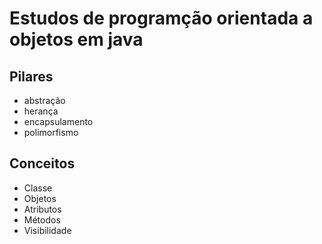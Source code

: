 # Estudos de programção orientada a objetos em java

## Pilares
- abstração
- herança
- encapsulamento
- polimorfismo

## Conceitos
- Classe
- Objetos
- Atributos
- Métodos
- Visibilidade
